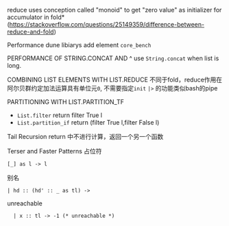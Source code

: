 reduce uses conception called "monoid" to get "zero value" as initializer for accumulator in fold\*  (https://stackoverflow.com/questions/25149359/difference-between-reduce-and-fold)

Performance
dune libiarys add element `core_bench`

PERFORMANCE OF STRING.CONCAT AND ^
use `String.concat` when list is long.

COMBINING LIST ELEMENTS WITH LIST.REDUCE
不同于fold，reduce作用在阿尔贝群约定加法运算具有单位元`0`, 不需要指定`init`
`|>` 的功能类似bash的pipe

PARTITIONING WITH LIST.PARTITION_TF
- `List.filter` return filter True l
- `List.partition_if` return (filter True l,filter False l)


Tail Recursion
return 中不进行计算，返回一个另一个函数

Terser and Faster Patterns
占位符
```
[_] as l -> l 
```
别名
```
| hd :: (hd' :: _ as tl) ->
```
unreachable
```
  | x :: tl -> -1 (* unreachable *)
```